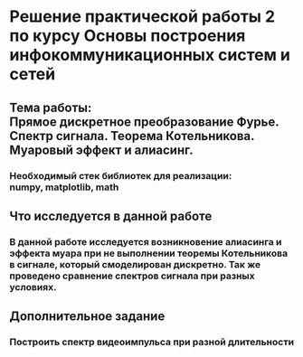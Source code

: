 <h1>Решение практической работы 2 по курсу Основы построения инфокоммуникационных систем и сетей</h1>
<h2>Тема работы:<br>Прямое дискретное преобразование Фурье. Спектр сигнала. Теорема Котельникова. Муаровый эффект и алиасинг.</h2>
<h3>Необходимый стек библиотек для реализации:<br>numpy, matplotlib, math</h3>
<h2>Что исследуется в данной работе</h2>
<h3>В данной работе исследуется возникновение алиасинга и эффекта муара при не выполнении теоремы Котельникова в сигнале, который смоделирован дискретно. Так же проведено сравнение спектров сигнала при разных условиях.</h3>
<h2>Дополнительное задание</h2>
<h3>Построить спектр видеоимпульса при разной длительности</h3>
